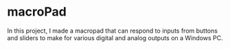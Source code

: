 # macroPad
In this project, I made a macropad that can respond to inputs from buttons and sliders to make for various digital and analog outputs on a Windows PC.
